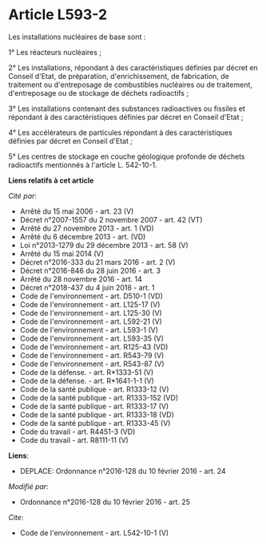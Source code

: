 # Article L593-2

Les installations nucléaires de base sont : 

1° Les réacteurs nucléaires ; 

2° Les installations, répondant à des caractéristiques définies par décret en Conseil d'Etat, de préparation,
d'enrichissement, de fabrication, de traitement ou d'entreposage de combustibles nucléaires ou de traitement, d'entreposage
ou de stockage de déchets radioactifs ; 

3° Les installations contenant des substances radioactives ou fissiles et répondant à des caractéristiques définies par
décret en Conseil d'Etat ; 

4° Les accélérateurs de particules répondant à des caractéristiques définies par décret en Conseil d'Etat ; 

5° Les centres de stockage en couche géologique profonde de déchets radioactifs mentionnés à l'article L. 542-10-1.

**Liens relatifs à cet article**

_Cité par_:

  - Arrêté du 15 mai 2006 - art. 23 (V)
  - Décret n°2007-1557 du 2 novembre 2007 - art. 42 (VT)
  - Arrêté du 27 novembre 2013 - art. 1 (VD)
  - Arrêté du 6 décembre 2013 - art. (VD)
  - Loi n°2013-1279 du 29 décembre 2013 - art. 58 (V)
  - Arrêté du 15 mai 2014 (V)
  - Décret n°2016-333 du 21 mars 2016 - art. 2 (V)
  - Décret n°2016-846 du 28 juin 2016 - art. 3
  - Arrêté du 28 novembre 2016 - art. 14
  - Décret n°2018-437 du 4 juin 2018 - art. 1
  - Code de l'environnement - art. D510-1 (VD)
  - Code de l'environnement - art. L125-17 (V)
  - Code de l'environnement - art. L125-30 (V)
  - Code de l'environnement - art. L592-21 (V)
  - Code de l'environnement - art. L593-1 (V)
  - Code de l'environnement - art. L593-35 (V)
  - Code de l'environnement - art. R125-43 (VD)
  - Code de l'environnement - art. R543-79 (V)
  - Code de l'environnement - art. R543-87 (V)
  - Code de la défense. - art. R*1333-51 (V)
  - Code de la défense. - art. R*1641-1-1 (V)
  - Code de la santé publique - art. R1333-12 (V)
  - Code de la santé publique - art. R1333-152 (VD)
  - Code de la santé publique - art. R1333-17 (V)
  - Code de la santé publique - art. R1333-18 (VD)
  - Code de la santé publique - art. R1333-45 (V)
  - Code du travail - art. R4451-3 (VD)
  - Code du travail - art. R8111-11 (V)

**Liens**:

  - DEPLACE: Ordonnance n°2016-128 du 10 février 2016 - art. 24

_Modifié par_:

  - Ordonnance n°2016-128 du 10 février 2016 - art. 25

_Cite_:

  - Code de l'environnement - art. L542-10-1 (V)
